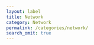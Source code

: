 ```yaml
---
layout: label
title: Network
category: Network
permalink: /categories/network/
search_omit: true
---
```

